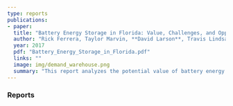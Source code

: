 ```yaml
---
type: reports
publications:
- paper:
  title: "Battery Energy Storage in Florida: Value, Challenges, and Opportunities"
  author: "Rick Ferrera, Taylor Marvin, **David Larson**, Travis Lindsay, Daniel Falk"
  year: 2017
  pdf: "Battery_Energy_Storage_in_Florida.pdf"
  links: ""
  image: img/demand_warehouse.png
  summary: "This report analyzes the potential value of battery energy storage in Florida’s electric power sector. Key conclusions are that “behind the meter” batteries located on the premises of electricity consumers can be profitable table today under certain conditions, and that momentum toward deployment of “front of the meter” batteries on the Florida grid has grown over the last year."
---
```


### Reports
